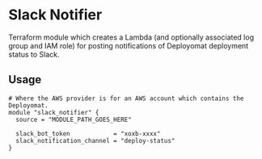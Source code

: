 # Slack Notifier

Terraform module which creates a Lambda (and optionally associated log group and IAM role) for posting notifications of Deployomat deployment status to Slack.

## Usage

```hcl
# Where the AWS provider is for an AWS account which contains the Deployomat.
module "slack_notifier" {
  source = "MODULE_PATH_GOES_HERE"

  slack_bot_token            = "xoxb-xxxx"
  slack_notification_channel = "deploy-status"
}
```
